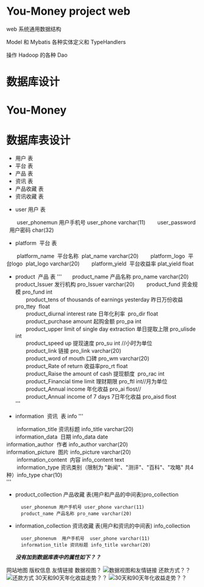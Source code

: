 # You-Money project web 

web 系统通用数据结构 

Model 和 Mybatis 各种实体定义和 TypeHandlers 

操作 Hadoop 的各种 Dao 

# 数据库设计
# You-Money

# 数据库表设计
 - 用户  表
 - 平台  表 
 - 产品  表
 - 资讯  表
 - 产品收藏  表
 - 资讯收藏  表



* user 用户  表

        user_phonemun 用户手机号 user_phone varchar(11)
        user_password   用户密码 char(32)

* platform  平台 表 

        platform_name  平台名称  plat_name varchar(20)
        platform_logo  平台logo  plat_logo varchar(20)
        platform_yield  平台收益率 plat_yield float

* product  产品  表
'''
       product_name 产品名称 pro_name varchar(20)
        product_Issuer 发行机构 pro_Issuer varchar(20)
        product_fund 资金规模 pro_fund  int  
        product_tens of thousands of earnings yesterday 昨日万份收益 pro_ttey  float  
        product_diurnal interest rate 日年化利率  pro_dir float  
        product_purchase amount 起购金额 pro_pa int  
        product_upper limit of single day extraction  单日提取上限 pro_ulisde int  
        product_speed up  提现速度 pro_su int //小时为单位  
        product_link 链接 pro_link varchar(20)  
        product_word of mouth 口碑 pro_wm varchar(20)  
        product_Rate of return 收益率pro_rt float  
        product_Raise the amount of cash 提现额度  pro_rac int  
        product_Financial time limit 理财期限 pro_ftl int//月为单位  
        product_Annual income 年化收益 pro_ai flost//  
        product_Annual income of 7 days 7日年化收益 pro_aisd flost  
        '''

* information  资讯  表 info
'''

        information_title 资讯标题 info_title varchar(20)  
        information_data  日期 info_data date  
        information_author  作者 info_author varchar(20)   
        information_picture  图片 info_picture varchar(20)    
        information_content  内容 info_content text    
        information_type 资讯类别（限制为 "新闻"、"测评"、"百科"、"攻略" 共4种）info_type char(10)   
        '''

* product_collection  产品收藏 表(用户和产品的中间表)pro_collection
    
        user_phonenum 用户手机号 user_phone varchar(11)  
        product_name 产品名称 pro_name varchar(20)  

* information_collection 资讯收藏 表(用户和资讯的中间表) info_collection

        user_phonenum  用户手机号  user_phone varchar(11)  
        information_title 资讯标题 info_title varchar(20)  

  ***没有加到数据库表中的属性如下？？***

 网站地图
 版权信息
 友情链接
 数据视图？
 ![数据视图和友情链接](http://img.blog.csdn.net/20180309174212581?watermark/2/text/aHR0cDovL2Jsb2cuY3Nkbi5uZXQvcXFfMzA2MjUzMTU=/font/5a6L5L2T/fontsize/400/fill/I0JBQkFCMA==/dissolve/70)
 还款方式？？
 ![还款方式](http://img.blog.csdn.net/20180309174029779?watermark/2/text/aHR0cDovL2Jsb2cuY3Nkbi5uZXQvcXFfMzA2MjUzMTU=/font/5a6L5L2T/fontsize/400/fill/I0JBQkFCMA==/dissolve/70)
 30天和90天年化收益走势？？
 ![ 30天和90天年化收益走势？？](http://img.blog.csdn.net/2018030917390159?watermark/2/text/aHR0cDovL2Jsb2cuY3Nkbi5uZXQvcXFfMzA2MjUzMTU=/font/5a6L5L2T/fontsize/400/fill/I0JBQkFCMA==/dissolve/70)
